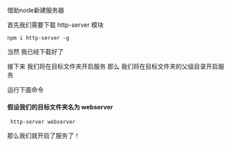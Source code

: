 借助node新建服务器

首先我们需要下载 http-server 模块

`npm i http-server -g`

当然 我已经下载好了

接下来 我们将在目标文件夹开启服务 那么 我们将在目标文件夹的父级目录开启服务

运行下面命令

#### 假设我们的目标文件夹名为 webserver

` http-server webserver`

那么我们就开启了服务了！